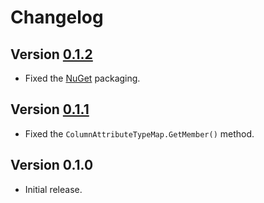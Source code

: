 # Changelog

## Version [0.1.2](https://github.com/cedx/dapper.net/compare/v0.1.1...v0.1.2)
- Fixed the [NuGet](https://www.nuget.org) packaging.

## Version [0.1.1](https://github.com/cedx/dapper.net/compare/v0.1.0...v0.1.1)
- Fixed the `ColumnAttributeTypeMap.GetMember()` method.

## Version 0.1.0
- Initial release.
